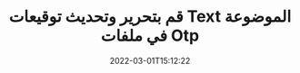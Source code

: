 ---
############################# Static ############################
layout: "auto-gen-signature"
date: 2022-03-01T15:12:22
draft: false
operation: Update
signaturetype: Text
fileformat: Otp
productName: .NET
lang: ar
productCode: net
otherformats: pdf doc docx docm dot dotm dotx odt ott rtf xls xlsx xlsm xlsb csv ods ots xltx xltm ppt pptx pps ppsx odp otp potx potm pptm ppsm
breadcrumb: Put Text signature on Otp for C#

############################# Head ############################
head_title: "تحديث Text التوقيعات الموضوعة في ملفات Otp باستخدام C#"
head_description: "استخدم رمز .NET البسيط والسهل الفهم لتحديث التوقيعات Text في المستندات الموقعة Otp."

############################# Header ############################
title: "قم بتحرير وتحديث توقيعات Text الموضوعة في ملفات Otp"
description: "توفر واجهة برمجة التطبيقات لـ .NET وظيفة لتحديث توقيعات Text في مستندات Otp. قم بتحديث التوقيعات الإلكترونية داخل مستندات Otp باستخدام سطرين من كود C# بسرعة وسهولة."
bg_image: "https://cms.admin.containerize.com/templates/aspose/App_Themes/V3/images/bg/header1.png"
bg_overlay: false
button:
    enable: true

############################# SubMenu ############################
submenu:
    enable: true

    left:
        img_alt: "GroupDocs.Signature for .NET"
        image: "https://cms.admin.containerize.com/templates/groupdocs/images/product-logos/90x90-noborder/groupdocs-signature-net.png"
        product: "GroupDocs.Signature"
        platform: ".NET"



############################# About ############################
about:
    enable: true
    title: "تعرف على ميزات واجهة برمجة التطبيقات GroupDocs.Signature for .NET"
    content: |
        [GroupDocs.Signature for .NET] (https://products.groupdocs.com/signature/net/) تحتوي وظيفة واجهة برمجة التطبيقات على مجموعة كبيرة من وسائل المعالجة بتنسيقات المستندات المطلوبة باستخدام التوقيعات الإلكترونية. يتم دعم مجموعة واسعة من التوقيعات الإلكترونية مثل النصوص أو الصور أو الشهادات الرقمية أو الرموز الشريطية أو رموز QR أو الطوابع أو البيانات الوصفية. يمكن للعملاء إضافة أو إزالة أو تحرير أو التحقق من صحة أو البحث عن التوقيعات الرقمية في ملفات PDF ومستندات MS Word ومصنفات MS Excel وعروض MS PowerPoint التقديمية وملفات Adobe Photoshop وتنسيقات الصور المختلفة. تتوفر العديد من الميزات والإعدادات المفيدة.
    

############################# Steps ############################
steps:
    enable: true
    title_left: "كيفية تغيير توقيعات Text في مستندك Otp"
    content_left: |
        يتضمن [GroupDocs.Signature for .NET] (https://products.groupdocs.com/signature/net/) ميزات مفيدة مثل تحديث توقيعات Text الموضوعة في مستندات Otp. يجعل من الممكن تغيير ميزات التوقيعات بدون رمز إضافي.
        
        * للبدء ، قم بإنشاء كائن التوقيع الذي يمر كمسار معلمة منشئ إلى مستند من المفترض أن يتم تحديثه.
        * بعد ذلك ، قم بإنشاء مثيل لكائن توقيع معين مناسب وقم بإعداد معرفه وخصائصه التي يجب تغييرها.
        * أخيرًا ، قم باستدعاء طريقة تحديث التوقيع لتمرير كائن توقيع معين.
        * عملية تحديث النتائج لإشعارك.

    title_right: "متطلبات النظام"
    content_right: |
        يتم دعم GroupDocs.Signature for .NET على جميع الأنظمة الأساسية وأنظمة التشغيل الرئيسية. قبل تنفيذ الكود أدناه ، يرجى التأكد من تثبيت المتطلبات الأساسية التالية على نظامك.

        * أنظمة التشغيل: مايكروسوفت ويندوز ، لينوكس ، ماك
        * بيئات التطوير: Microsoft Visual Studio, Xamarin, MonoDevelop
        * Frameworks: .NET Framework, .NET Standard, .NET Core, Mono
        * تنزيل أحدث إصدار من GroupDocs.Signature for .NET من [Nuget] (https://www.nuget.org/packages/groupdocs.signature)
         
    code: |
        ```csharp    
                
        // Set up input Otp file
        string filePath = "input.otp";

        // Instantiate Signature for input file
        using (GroupDocs.Signature.Signature signature = new GroupDocs.Signature.Signature(filePath))
        {
                // Id of signature which is supposed to be updated
                // such Id might be got as a result of search operation
                string id = "ff988ab1-7403-4c8d-8db7-f2a56b9f8530";

                // provide signature features to update
                // set up particular signature id
                TextSignature signatureToUpdate = new TextSignature(id)
                {
                    // specify signature width
                    Width = 130,
                    // specify signature height
                    Height = 20,
                    // set left position
                    Left = 40,
                    // set top position
                    Top = 50,
                    // set up new text
                    Text = "Mr. John Smith"
                };

                // update signature
                bool updateResult = signature.Update(signatureToUpdate);

                // process updation result
                if (updateResult)
                {
                    Console.WriteLine("Signature was updated successfully!");
                }
        }

        ```

############################# Demos ############################
demos:
    enable: true
    title: "تحديث توقيعات Text على صفحات الوثيقة - العرض التوضيحي المباشر"
    content: |
       قم بتحرير التواقيع الإلكترونية المتنوعة لمستند Otp الآن من خلال زيارة موقع ويب [GroupDocs.Signature App] (https://products.groupdocs.app/signature/family).          

############################# More Formats ############################
more_formats:
    enable: true
    title: "تحديث العديد من توقيعات Text عبر C#"
    content: |
        "تحرير التوقيعات الرقمية الموضوعة في تنسيقات مستندات مختلفة. تحديث بيانات التوقيعات بدون كود إضافي."
    format: 
       
       
back_to_top:
    enable: true
---